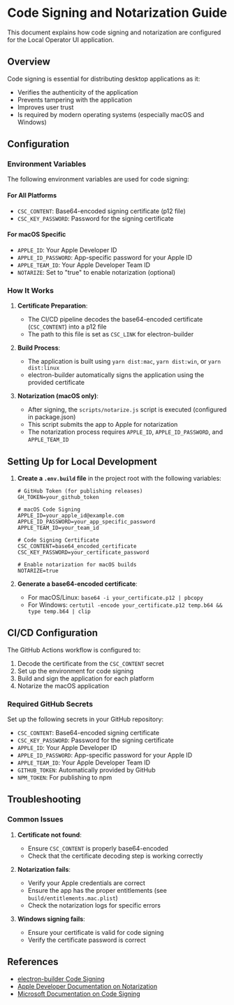 # Code Signing and Notarization Guide

This document explains how code signing and notarization are configured for the Local Operator UI application.

## Overview

Code signing is essential for distributing desktop applications as it:

- Verifies the authenticity of the application
- Prevents tampering with the application
- Improves user trust
- Is required by modern operating systems (especially macOS and Windows)

## Configuration

### Environment Variables

The following environment variables are used for code signing:

#### For All Platforms

- `CSC_CONTENT`: Base64-encoded signing certificate (p12 file)
- `CSC_KEY_PASSWORD`: Password for the signing certificate

#### For macOS Specific

- `APPLE_ID`: Your Apple Developer ID
- `APPLE_ID_PASSWORD`: App-specific password for your Apple ID
- `APPLE_TEAM_ID`: Your Apple Developer Team ID
- `NOTARIZE`: Set to "true" to enable notarization (optional)

### How It Works

1. **Certificate Preparation**:
   - The CI/CD pipeline decodes the base64-encoded certificate (`CSC_CONTENT`) into a p12 file
   - The path to this file is set as `CSC_LINK` for electron-builder

2. **Build Process**:
   - The application is built using `yarn dist:mac`, `yarn dist:win`, or `yarn dist:linux`
   - electron-builder automatically signs the application using the provided certificate

3. **Notarization (macOS only)**:
   - After signing, the `scripts/notarize.js` script is executed (configured in package.json)
   - This script submits the app to Apple for notarization
   - The notarization process requires `APPLE_ID`, `APPLE_ID_PASSWORD`, and `APPLE_TEAM_ID`

## Setting Up for Local Development

1. **Create a `.env.build` file** in the project root with the following variables:

   ```
   # GitHub Token (for publishing releases)
   GH_TOKEN=your_github_token

   # macOS Code Signing
   APPLE_ID=your_apple_id@example.com
   APPLE_ID_PASSWORD=your_app_specific_password
   APPLE_TEAM_ID=your_team_id

   # Code Signing Certificate
   CSC_CONTENT=base64_encoded_certificate
   CSC_KEY_PASSWORD=your_certificate_password

   # Enable notarization for macOS builds
   NOTARIZE=true
   ```

2. **Generate a base64-encoded certificate**:
   - For macOS/Linux: `base64 -i your_certificate.p12 | pbcopy`
   - For Windows: `certutil -encode your_certificate.p12 temp.b64 && type temp.b64 | clip`

## CI/CD Configuration

The GitHub Actions workflow is configured to:

1. Decode the certificate from the `CSC_CONTENT` secret
2. Set up the environment for code signing
3. Build and sign the application for each platform
4. Notarize the macOS application

### Required GitHub Secrets

Set up the following secrets in your GitHub repository:

- `CSC_CONTENT`: Base64-encoded signing certificate
- `CSC_KEY_PASSWORD`: Password for the signing certificate
- `APPLE_ID`: Your Apple Developer ID
- `APPLE_ID_PASSWORD`: App-specific password for your Apple ID
- `APPLE_TEAM_ID`: Your Apple Developer Team ID
- `GITHUB_TOKEN`: Automatically provided by GitHub
- `NPM_TOKEN`: For publishing to npm

## Troubleshooting

### Common Issues

1. **Certificate not found**:
   - Ensure `CSC_CONTENT` is properly base64-encoded
   - Check that the certificate decoding step is working correctly

2. **Notarization fails**:
   - Verify your Apple credentials are correct
   - Ensure the app has the proper entitlements (see `build/entitlements.mac.plist`)
   - Check the notarization logs for specific errors

3. **Windows signing fails**:
   - Ensure your certificate is valid for code signing
   - Verify the certificate password is correct

## References

- [electron-builder Code Signing](https://www.electron.build/code-signing)
- [Apple Developer Documentation on Notarization](https://developer.apple.com/documentation/security/notarizing_macos_software_before_distribution)
- [Microsoft Documentation on Code Signing](https://docs.microsoft.com/en-us/windows/win32/appxpkg/how-to-sign-a-package-using-signtool)
